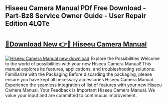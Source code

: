 ## Hiseeu Camera Manual PDf Free Download - Part-Bz8 Service Owner Guide - User Repair Edition 4LQTe

# <h2><a href="http://bc11679.oget.top/?id=Hiseeu+Camera+Manual">🔗Download New 👉🔴 Hiseeu Camera Manual</a></h2>

[![Hiseeu Camera Manual new download](https://i.imgur.com/5g1atiW.png)](http://bc11679.oget.top/?id=Hiseeu+Camera+Manual)
Explore the Possibilities Welcome to the world of possibilities with your new Hiseeu Camera Manual! This manual explores its features, applications, and troubleshooting solutions. Familiarize with the Packaging Before discarding the packaging, please ensure you have kept all necessary accessories Hiseeu Camera Manual. Experience the seamless integration of list of features with your new Hiseeu Camera Manual. Your Feedback is Important Hiseeu Camera Manual. We value your input and are committed to continuous improvement.
